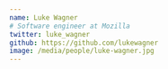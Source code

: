 ```yaml
---
name: Luke Wagner
# Software engineer at Mozilla
twitter: luke_wagner
github: https://github.com/lukewagner
image: /media/people/luke-wagner.jpg
---
```

